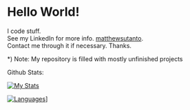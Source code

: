 # Hello World!

I code stuff.  
See my LinkedIn for more info. [matthewsutanto](https://www.linkedin.com/in/matthewsutanto/).  
Contact me through it if necessary. Thanks.  

*) Note: My repository is filled with mostly unfinished projects

Github Stats:  

[![My Stats](https://github-readme-stats.vercel.app/api?username=mtstnt&show_icons=true&theme=radical&count_private=true)](https://github.com/anuraghazra/github-readme-stats)

[![Languages](https://github-readme-stats.vercel.app/api/top-langs/?username=mtstnt&show_icons=true&theme=radical&count_private=true&layout=compact)](https://github.com/anuraghazra/github-readme-stats)]
